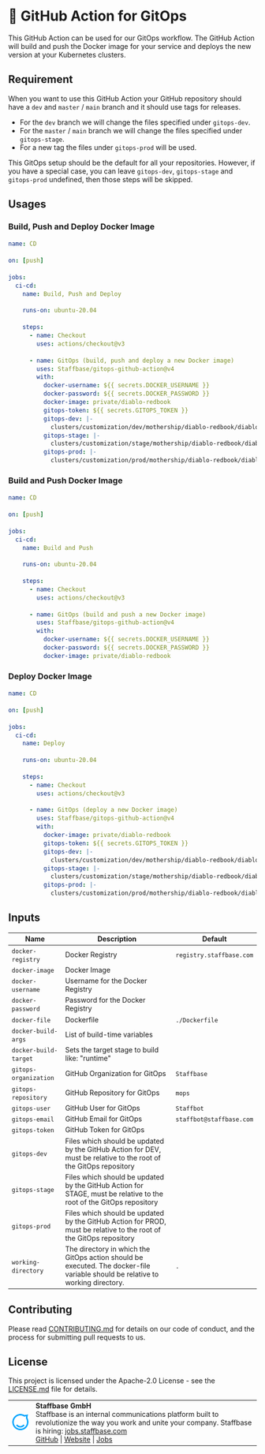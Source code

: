 # 🚀 GitHub Action for GitOps

This GitHub Action can be used for our GitOps workflow.
The GitHub Action will build and push the Docker image for your service and deploys the new version at your Kubernetes clusters.

## Requirement

When you want to use this GitHub Action your GitHub repository should have a `dev` and `master` / `main` branch and it should use tags for releases.

- For the `dev` branch we will change the files specified under `gitops-dev`.
- For the `master` / `main` branch we will change the files specified under `gitops-stage`.
- For a new tag the files under `gitops-prod` will be used.

This GitOps setup should be the default for all your repositories.
However, if you have a special case, you can leave `gitops-dev`, `gitops-stage` and `gitops-prod` undefined, then those steps will be skipped.

## Usages

### Build, Push and Deploy Docker Image

```yaml
name: CD

on: [push]

jobs:
  ci-cd:
    name: Build, Push and Deploy

    runs-on: ubuntu-20.04

    steps:
      - name: Checkout
        uses: actions/checkout@v3

      - name: GitOps (build, push and deploy a new Docker image)
        uses: Staffbase/gitops-github-action@v4
        with:
          docker-username: ${{ secrets.DOCKER_USERNAME }}
          docker-password: ${{ secrets.DOCKER_PASSWORD }}
          docker-image: private/diablo-redbook
          gitops-token: ${{ secrets.GITOPS_TOKEN }}
          gitops-dev: |-
            clusters/customization/dev/mothership/diablo-redbook/diablo-redbook-helm.yaml spec.template.spec.containers.redbook.image
          gitops-stage: |-
            clusters/customization/stage/mothership/diablo-redbook/diablo-redbook-helm.yaml spec.template.spec.containers.redbook.image
          gitops-prod: |-
            clusters/customization/prod/mothership/diablo-redbook/diablo-redbook-helm.yaml spec.template.spec.containers.redbook.image
```

### Build and Push Docker Image

```yaml
name: CD

on: [push]

jobs:
  ci-cd:
    name: Build and Push

    runs-on: ubuntu-20.04

    steps:
      - name: Checkout
        uses: actions/checkout@v3

      - name: GitOps (build and push a new Docker image)
        uses: Staffbase/gitops-github-action@v4
        with:
          docker-username: ${{ secrets.DOCKER_USERNAME }}
          docker-password: ${{ secrets.DOCKER_PASSWORD }}
          docker-image: private/diablo-redbook
```

### Deploy Docker Image

```yaml
name: CD

on: [push]

jobs:
  ci-cd:
    name: Deploy

    runs-on: ubuntu-20.04

    steps:
      - name: Checkout
        uses: actions/checkout@v3

      - name: GitOps (deploy a new Docker image)
        uses: Staffbase/gitops-github-action@v4
        with:
          docker-image: private/diablo-redbook
          gitops-token: ${{ secrets.GITOPS_TOKEN }}
          gitops-dev: |-
            clusters/customization/dev/mothership/diablo-redbook/diablo-redbook-helm.yaml spec.template.spec.containers.redbook.image
          gitops-stage: |-
            clusters/customization/stage/mothership/diablo-redbook/diablo-redbook-helm.yaml spec.template.spec.containers.redbook.image
          gitops-prod: |-
            clusters/customization/prod/mothership/diablo-redbook/diablo-redbook-helm.yaml spec.template.spec.containers.redbook.image
```

## Inputs

| Name                  | Description                                                                                                                    | Default                  |
|-----------------------|--------------------------------------------------------------------------------------------------------------------------------|--------------------------|
| `docker-registry`     | Docker Registry                                                                                                                | `registry.staffbase.com` |
| `docker-image`        | Docker Image                                                                                                                   |                          |
| `docker-username`     | Username for the Docker Registry                                                                                               |                          |
| `docker-password`     | Password for the Docker Registry                                                                                               |                          |
| `docker-file`         | Dockerfile                                                                                                                     | `./Dockerfile`           |
| `docker-build-args`   | List of build-time variables                                                                                                   |                          |
| `docker-build-target` | Sets the target stage to build like: "runtime"                                                                                 |                          |
| `gitops-organization` | GitHub Organization for GitOps                                                                                                 | `Staffbase`              |
| `gitops-repository`   | GitHub Repository for GitOps                                                                                                   | `mops`                   |
| `gitops-user`         | GitHub User for GitOps                                                                                                         | `Staffbot`               |
| `gitops-email`        | GitHub Email for GitOps                                                                                                        | `staffbot@staffbase.com` |
| `gitops-token`        | GitHub Token for GitOps                                                                                                        |                          |
| `gitops-dev`          | Files which should be updated by the GitHub Action for DEV, must be relative to the root of the GitOps repository              |                          |
| `gitops-stage`        | Files which should be updated by the GitHub Action for STAGE, must be relative to the root of the GitOps repository            |                          |
| `gitops-prod`         | Files which should be updated by the GitHub Action for PROD, must be relative to the root of the GitOps repository             |                          |
| `working-directory`   | The directory in which the GitOps action should be executed. The docker-file variable should be relative to working directory. | `.`                      |

## Contributing

Please read [CONTRIBUTING.md](CONTRIBUTING.md) for details on our code of conduct, and the process for submitting pull requests to us.

## License

This project is licensed under the Apache-2.0 License - see the [LICENSE.md](LICENSE) file for details.

<table>
  <tr>
    <td>
      <img src="docs/assets/images/staffbase.png" alt="Staffbase GmbH" width="96" />
    </td>
    <td>
      <b>Staffbase GmbH</b>
      <br />Staffbase is an internal communications platform built to revolutionize the way you work and unite your company. Staffbase is hiring: <a href="https://jobs.staffbase.com" target="_blank" rel="noreferrer">jobs.staffbase.com</a>
      <br /><a href="https://github.com/Staffbase" target="_blank" rel="noreferrer">GitHub</a> | <a href="https://staffbase.com/" target="_blank" rel="noreferrer">Website</a> | <a href="https://jobs.staffbase.com" target="_blank" rel="noreferrer">Jobs</a>
    </td>
  </tr>
</table>
